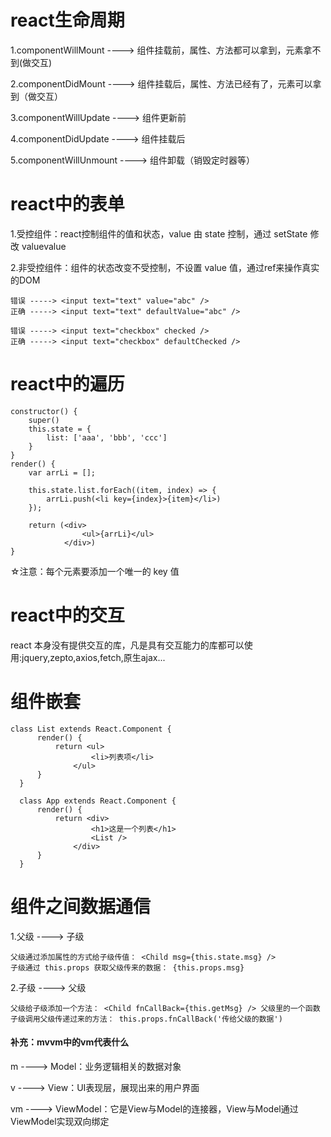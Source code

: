# react生命周期
1.componentWillMount     ----> 组件挂载前，属性、方法都可以拿到，元素拿不到(做交互)

2.componentDidMount      ----> 组件挂载后，属性、方法已经有了，元素可以拿到（做交互）

3.componentWillUpdate    ----> 组件更新前

4.componentDidUpdate     ----> 组件挂载后

5.componentWillUnmount   ----> 组件卸载（销毁定时器等）
  
# react中的表单

  1.受控组件：react控制组件的值和状态，value 由 state 控制，通过 setState 修改 valuevalue
  
  2.非受控组件：组件的状态改变不受控制，不设置 value 值，通过ref来操作真实的DOM
  
    错误 -----> <input text="text" value="abc" />
    正确 -----> <input text="text" defaultValue="abc" />

    错误 -----> <input text="checkbox" checked />
    正确 -----> <input text="checkbox" defaultChecked />
    
# react中的遍历
    constructor() {
        super()
        this.state = {
            list: ['aaa', 'bbb', 'ccc']
        }
    }
    render() {
        var arrLi = [];

        this.state.list.forEach((item, index) => {
            arrLi.push(<li key={index}>{item}</li>)
        });

        return (<div>
                    <ul>{arrLi}</ul>
                </div>)
    }
    
☆注意：每个元素要添加一个唯一的 key 值

# react中的交互
  react 本身没有提供交互的库，凡是具有交互能力的库都可以使用:jquery,zepto,axios,fetch,原生ajax...
  
# 组件嵌套
    class List extends React.Component {
          render() {
              return <ul>
                      <li>列表项</li>
                  </ul>
          }
      }

      class App extends React.Component {
          render() {
              return <div>
                      <h1>这是一个列表</h1>
                      <List />
                  </div>
          }
      }
 
# 组件之间数据通信
  1.父级 ----> 子级
  
    父级通过添加属性的方式给子级传值： <Child msg={this.state.msg} />
    子级通过 this.props 获取父级传来的数据： {this.props.msg}
        
  2.子级 ----> 父级
  
    父级给子级添加一个方法： <Child fnCallBack={this.getMsg} /> 父级里的一个函数
    子级调用父级传递过来的方法： this.props.fnCallBack('传给父级的数据')
  
#### 补充：mvvm中的vm代表什么
  m  ----> Model：业务逻辑相关的数据对象
  
  v  ----> View：UI表现层，展现出来的用户界面
  
  vm ----> ViewModel：它是View与Model的连接器，View与Model通过ViewModel实现双向绑定
  
  
  
  
  
  
  
  
  
  
  
  
